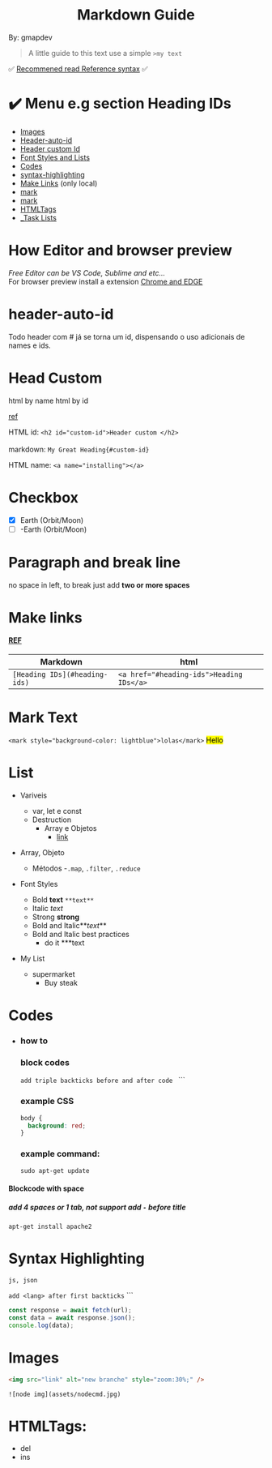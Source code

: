 <h1 align="center"> Markdown Guide</h1>
By: gmapdev

> A little guide to this text use a simple `>my text`




 :white_check_mark: [Recommened read Reference syntax](https://www.markdownguide.org/basic-syntax/) ✅ 

# :heavy_check_mark: Menu e.g section Heading IDs  

- <a href="#images">Images</a>
- [Header-auto-id](#header-auto-id)
- [Header custom Id](#custom-id)
- [Font Styles and Lists](#styles)
- [Codes](#codes)
- [syntax-highlighting](#syntax-highlighting)
- [Make Links](#make-links) (only local)
- [mark](#mark_text)
- [mark](#installing)
- [HTMLTags](#htmltags)
- <a href="https://www.markdownguide.org/extended-syntax/#:~:text=The%20basic%20Markdown%20syntax%20allows,and%20after%20the%20code%20block.">\_Task Lists</a>

# How Editor and browser preview

_Free Editor can be VS Code, Sublime and etc..._  
For browser preview install a extension [Chrome and EDGE](https://chrome.google.com/webstore/detail/markdown-viewer/ckkdlimhmcjmikdlpkmbgfkaikojcbjk)

# header-auto-id

Todo header com # já se torna um id, dispensando o uso adicionais de names e ids.

# Head Custom

<a name="installing">html by name</a>
<a id="custom-id">html by id</a>

[ref](https://www.markdownguide.org/extended-syntax/#heading-ids)

HTML id: `<h2 id="custom-id">Header custom </h2>`
<br>
<br>
markdown: `My Great Heading{#custom-id}`

HTML name: `<a name="installing"></a>`

# Checkbox 
- [x] Earth (Orbit/Moon)
- [ ] -Earth (Orbit/Moon)

# Paragraph and break line

no space in left, to break just add **two or more spaces**

# Make links

#### [REF](https://www.markdownguide.org/extended-syntax/#:~:text=The%20basic%20Markdown%20syntax%20allows,and%20after%20the%20code%20block.)

| Markdown                      | html                                      |
| ----------------------------- | ----------------------------------------- |
| `[Heading IDs](#heading-ids)` | `<a href="#heading-ids">Heading IDs</a> ` |

# Mark Text

<a name="mark_text"></a>
`<mark style="background-color: lightblue">lolas</mark>`
<mark>Hello</mark>

# List

- Variveis

  - var, let e const
  - Destruction
    - Array e Objetos
      - [link](http://linkhere.com)

- Array, Objeto

  - Métodos -`.map`, `.filter`, `.reduce`

- <a id="styles">Font Styles</a>

  - Bold **text** `**text**`
  - Italic _text_
  - Strong **strong**
  - Bold and Italic**_text_**
  - Bold and Italic best practices
    - do it \*\*\*text

- My List
  - supermarket
    - Buy steak

# Codes

- ### how to
  ### block codes
  `add triple backticks before and after code ` ```
  ### example CSS
  ```css
  body {
    background: red;
  }
  ```
  ### example command:
  ```shell
  sudo apt-get update
  ```

#### Blockcode with space

##### add 4 spaces or 1 tab, not support add `-` before title

    apt-get install apache2

# Syntax Highlighting

    js, json

`add <lang> after first backticks` ```

```js
const response = await fetch(url);
const data = await response.json();
console.log(data);
```

# Images

```html
<img src="link" alt="new branche" style="zoom:30%;" />
```

    ![node img](assets/nodecmd.jpg)

# HTMLTags:

- del
- ins
